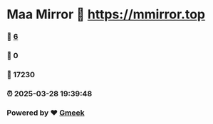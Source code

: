 # Maa Mirror :link: https://mmirror.top 
### :page_facing_up: [6](https://mmirror.top/tag.html) 
### :speech_balloon: 0 
### :hibiscus: 17230 
### :alarm_clock: 2025-03-28 19:39:48 
### Powered by :heart: [Gmeek](https://github.com/Meekdai/Gmeek)

